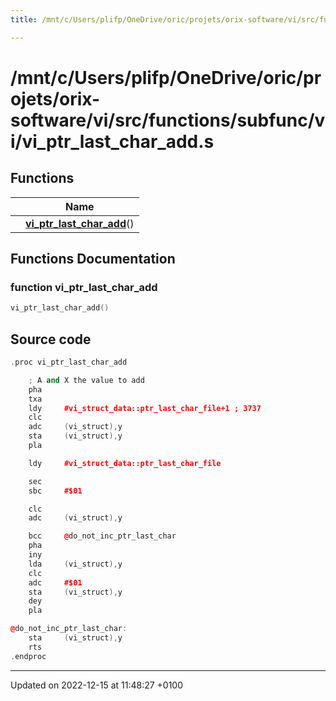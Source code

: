 ```yaml
---
title: /mnt/c/Users/plifp/OneDrive/oric/projets/orix-software/vi/src/functions/subfunc/vi/vi_ptr_last_char_add.s

---
```


# /mnt/c/Users/plifp/OneDrive/oric/projets/orix-software/vi/src/functions/subfunc/vi/vi_ptr_last_char_add.s



## Functions

|                | Name           |
| -------------- | -------------- |
| | **[vi_ptr_last_char_add](Files/vi__ptr__last__char__add_8s.md#function-vi-ptr-last-char-add)**() |


## Functions Documentation

### function vi_ptr_last_char_add

```cpp
vi_ptr_last_char_add()
```




## Source code

```cpp
.proc vi_ptr_last_char_add

    ; A and X the value to add
    pha
    txa
    ldy     #vi_struct_data::ptr_last_char_file+1 ; 3737
    clc
    adc     (vi_struct),y
    sta     (vi_struct),y
    pla

    ldy     #vi_struct_data::ptr_last_char_file

    sec
    sbc     #$01

    clc
    adc     (vi_struct),y

    bcc     @do_not_inc_ptr_last_char
    pha
    iny
    lda     (vi_struct),y
    clc
    adc     #$01
    sta     (vi_struct),y
    dey
    pla

@do_not_inc_ptr_last_char:
    sta     (vi_struct),y
    rts
.endproc
```


-------------------------------

Updated on 2022-12-15 at 11:48:27 +0100
